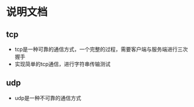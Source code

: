 # 说明文档

## tcp
* tcp是一种可靠的通信方式，一个完整的过程，需要客户端与服务端进行三次握手
* 实现简单的tcp通信，进行字符串传输测试

## udp
* udp是一种不可靠的通信方式

